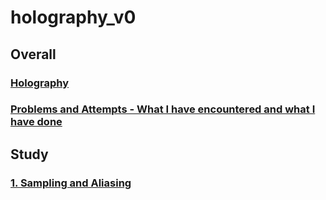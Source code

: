# holography_v0

## Overall
### [Holography](_README/Holography.pdf)
### [Problems and Attempts - What I have encountered and what I have done](_README/Problems_attempts.pdf)

## Study
### [1. Sampling and Aliasing](_README/Sampling_aliasing.pdf)
